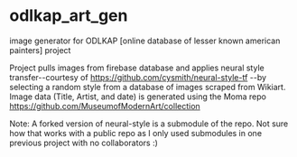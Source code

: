 # odlkap_art_gen
image generator for ODLKAP [online database of lesser known american painters] project

Project pulls images from firebase database and applies neural style transfer--courtesy of https://github.com/cysmith/neural-style-tf --by selecting a random style from a database of images scraped from Wikiart. Image data (Title, Artist, and date) is generated using the Moma repo https://github.com/MuseumofModernArt/collection 

Note: A forked version of neural-style is a submodule of the repo. Not sure how that works with a public repo as I only used submodules in one previous project with no collaborators :) 

